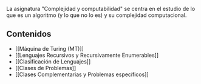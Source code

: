 La asignatura "Complejidad y computabilidad" se centra en el estudio de lo que es un algoritmo (y lo que no lo es) y su complejidad computacional.

## Contenidos

- [[Máquina de Turing (MT)]]
- [[Lenguajes Recursivos y Recursivamente Enumerables]]
- [[Clasificación de Lenguajes]]
- [[Clases de Problemas]]
- [[Clases Complementarias y Problemas específicos]]